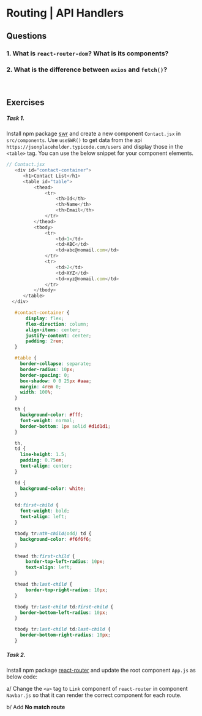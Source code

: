 # Routing | API Handlers

## Questions

### 1.  What is `react-router-dom`? What is its components?

### 2.  What is the difference between `axios` and `fetch()`?

<br>

## Exercises

##### Task 1.
Install npm package [swr](https://swr.vercel.app/) and create a new component `Contact.jsx` in `src/components`. Use `useSWR()` to get data from the api `https://jsonplaceholder.typicode.com/users` and display those in the `<table>` tag. You can use the below snippet for your component elements.

```js
// Contact.jsx
   <div id="contact-container">
      <h1>Contact List</h1>
      <table id="table">
          <thead>
              <tr>
                  <th>Id</th>
                  <th>Name</th>
                  <th>Email</th>
              </tr>
          </thead>
          <tbody>
              <tr>
                  <td>1</td>
                  <td>ABC</td>
                  <td>abc@nomail.com</td>
              </tr>
              <tr>
                  <td>2</td>
                  <td>XYZ</td>
                  <td>xyz@nomail.com</td>
              </tr>
          </tbody>
      </table>
  </div>
```

```css
   #contact-container {
       display: flex;
       flex-direction: column;
       align-items: center;
       justify-content: center;
       padding: 2rem;
   }

   #table {
     border-collapse: separate;
     border-radius: 10px;
     border-spacing: 0;
     box-shadow: 0 0 25px #aaa;
     margin: 4rem 0;
     width: 100%;
   }

   th {
     background-color: #fff;
     font-weight: normal;
     border-bottom: 1px solid #d1d1d1;
   }

   th,
   td {
     line-height: 1.5;
     padding: 0.75em;
     text-align: center;
   }

   td {
     background-color: white;
   }

   td:first-child {
     font-weight: bold;
     text-align: left;
   }

   tbody tr:nth-child(odd) td {
     background-color: #f6f6f6;
   }

   thead th:first-child {
       border-top-left-radius: 10px;
       text-align: left;
   }

   thead th:last-child {
       border-top-right-radius: 10px;
   }

   tbody tr:last-child td:first-child {
     border-bottom-left-radius: 10px;
   }

   tbody tr:last-child td:last-child {
     border-bottom-right-radius: 10px;
   }

```



##### Task 2.
Install npm package [react-router](https://reactrouter.com/) and update the root component `App.js` as below code:

a/ Change the `<a>` tag to `Link` component of `react-router` in component `Navbar.js` so that it can render the correct component for each route.

b/ Add **No match route**
